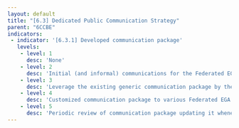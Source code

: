 ```yaml
---
layout: default
title: "[6.3] Dedicated Public Communication Strategy"
parent: "6CCBE"
indicators:
 - indicator: '[6.3.1] Developed communication package'
   levels:
    - level: 1
      desc: 'None'
    - level: 2
      desc: 'Initial (and informal) communications for the Federated EGA Node are performed'
    - level: 3  
      desc: 'Leverage the existing generic communication package by the Federated EGA ecosystem to establish the digital entity of the Federated EGA node'
    - level: 4
      desc: 'Customized communication package to various Federated EGA Node stakeholders: language specific, audience specific (end-users, funders)'
    - level: 5
      desc: 'Periodic review of communication package updating it whenever neccessary to maximize impact. Contribute towards the generic communication package of the Federated EGA ecosystem'
---
```

